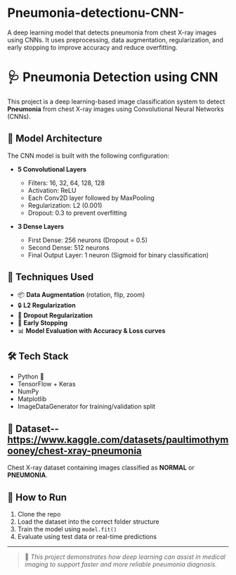 # Pneumonia-detectionu-CNN-
A deep learning model that detects pneumonia from chest X-ray images using CNNs. It uses preprocessing, data augmentation, regularization, and early stopping to improve accuracy and reduce overfitting.
# 🩺 Pneumonia Detection using CNN

This project is a deep learning-based image classification system to detect **Pneumonia** from chest X-ray images using Convolutional Neural Networks (CNNs).

## 🧠 Model Architecture

The CNN model is built with the following configuration:

- **5 Convolutional Layers**  
  - Filters: 16, 32, 64, 128, 128  
  - Activation: ReLU  
  - Each Conv2D layer followed by MaxPooling  
  - Regularization: L2 (0.001)  
  - Dropout: 0.3 to prevent overfitting

- **3 Dense Layers**  
  - First Dense: 256 neurons (Dropout = 0.5)  
  - Second Dense: 512 neurons  
  - Final Output Layer: 1 neuron (Sigmoid for binary classification)

## 🔧 Techniques Used

- 📦 **Data Augmentation** (rotation, flip, zoom)
- 🔒 **L2 Regularization**
- 🧯 **Dropout Regularization**
- 🧪 **Early Stopping**
- 📊 **Model Evaluation with Accuracy & Loss curves**

## 🛠️ Tech Stack

- Python 🐍
- TensorFlow + Keras
- NumPy
- Matplotlib
- ImageDataGenerator for training/validation split

## 📁 Dataset--https://www.kaggle.com/datasets/paultimothymooney/chest-xray-pneumonia

Chest X-ray dataset containing images classified as **NORMAL** or **PNEUMONIA**.

## 🚀 How to Run

1. Clone the repo  
2. Load the dataset into the correct folder structure  
3. Train the model using `model.fit()`  
4. Evaluate using test data or real-time predictions

---

> 🔬 *This project demonstrates how deep learning can assist in medical imaging to support faster and more reliable pneumonia diagnosis.*

